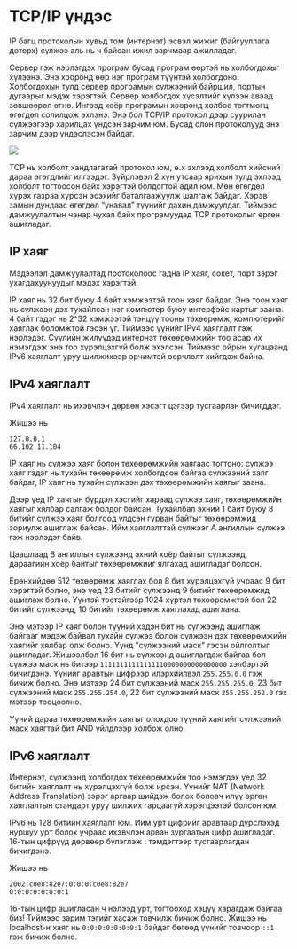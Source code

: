 # TCP/IP үндэс

IP багц протоколын хувьд том (интернэт) эсвэл жижиг (байгууллага доторх) сүлжээ аль нь ч байсан ижил зарчмаар ажилладаг.

Сервер гэж нэрлэгдэх програм бусад програм өөртэй нь холбогдохыг хүлээнэ. Энэ хооронд өөр нэг програм түүнтэй холбогдоно. Холбогдохын тулд сервер програмын сүлжээний байршил, портын дугаарыг мэдэх хэрэгтэй. Сервер холбогдох хүсэлтийг хүлээн аваад зөвшөөрөл өгнө. Ингээд хоёр програмын хооронд холбоо тогтмогц өгөгдөл солилцож эхлэнэ. Энэ бол TCP/IP протокол дээр суурилан сүлжээгээр харилцах үндсэн зарчим юм. Бусад олон протоколууд энэ зарчим дээр үндэслэсэн байдаг.

  ![](tcp_ip.png)

TCP нь холболт хандлагатай протокол юм, ө.х эхлээд холболт хийсний дараа өгөгдлийг илгээдэг. Зүйрлэвэл 2 хүн утсаар ярихын тулд эхлээд холболт тогтоосон байх хэрэгтэй болдогтой адил юм. Мөн өгөгдөл хүрэх газраа хүрсэн эсэхийг баталгаажуулж шалгаж байдаг. Хэрэв замын дундаас өгөгдөл “унавал” түүнийг дахин дамжуулдаг. Тиймээс дамжуулалтын чанар чухал байх програмуудад TCP протоколыг өргөн ашигладаг.

## IP хаяг

Мэдээлэл дамжуулалтад протоколоос гадна IP хаяг, сокет, порт зэрэг ухагдахуунуудыг мэдэх хэрэгтэй.

IP хаяг нь 32 бит буюу 4 байт хэмжээтэй тоон хаяг байдаг. Энэ тоон хаяг нь сүлжээн дэх тухайлсан нэг компютер буюу интерфэйс картыг заана.
4 байт гэдэг нь 2^32 хэмжээтэй тэнцүү тооны төхөөрөмж, компютерийг хаяглах боломжтой гэсэн үг. Тиймээс үүнийг IPv4 хаяглалт гэж нэрлэдэг.
Сүүлийн жилүүдэд интернэт төхөөрөмжийн тоо асар их нэмэгдэж энэ тоо хүрэлцэхгүй болж эхэлсэн. Тиймээс ойрын хугацаанд IPv6 хаяглалт уруу шилжихээр эрчимтэй өөрчлөлт хийгдэж байна.

## IPv4 хаяглалт

IPv4 хаяглалт нь ихэвчлэн дөрвөн хэсэгт цэгээр тусгаарлан бичигддэг.

Жишээ нь
```
127.0.0.1
66.102.11.104
```

IP хаяг нь сүлжээ хаяг болон төхөөрөмжийн хаягаас тогтоно: сүлжээ хаяг гэдэг нь тухайн төхөөрөмж холбогдсон байгаа сүлжээний хаяг байдаг, IP хаяг нь тухайн сүлжээн дэх төхөөрөмжийн хаягыг заана.

Дээр үед IP хаягын бүрдэл хэсгийг хараад сүлжээ хаяг, төхөөрөмжийн хаягыг хялбар салгаж болдог байсан. Тухайлбал эхний 1 байт буюу 8 битийг сүлжээ хаяг болгоод үлдсэн гурван байтыг төхөөрөмжид зориулж ашиглаж байсан. Ийм хаяглалттай сүлжээг A ангиллын сүлжээ гэж нэрлэдэг байв.

Цаашлаад B ангиллын сүлжээнд эхний хоёр байтыг сүлжээнд, дараагийн хоёр байтыг төхөөрөмжийг ялгахад ашигладаг болсон.

Ерөнхийдөө 512 төхөөрөмж хаяглах бол 8 бит хүрэлцэхгүй учраас 9 бит хэрэгтэй болно, энэ үед 23 битийг сүлжээнд 9 битийг төхөөрөмжид ашиглаж болно. Үүнтэй төстэйгээр 1024 хүртэл төхөөрөмжтэй бол 22 битийг сүлжээнд, 10 битийг төхөөрөмж хаяглахад ашиглана.

Энэ мэтээр IP хаяг болон түүний хэдэн бит нь сүлжээнд ашиглаж байгааг мэдэж байвал тухайн сүлжээ болон сүлжээн дэх төхөөрөмжийн хаягийг хялбар олж болно. Үүнд "сүлжээний маск" гэсэн ойлголтыг ашигладаг. Жишээлбэл 16 бит нь сүлжээнд ашиглагдаж байгаа бол сүлжээ маск нь битээр  `11111111111111110000000000000000` хэлбэртэй бичигдэнэ. Үүнийг аравтын цифрээр илэрхийлвэл `255.255.0.0` гэж бичиж болно. Энэ мэтээр 24 бит сүлжээний маск `255.255.255.0`, 23 бит сүлжээний маск `255.255.254.0`, 22 бит сүлжээний маск `255.255.252.0` гэх мэтээр тооцоолно.

Үүний дараа төхөөрөмжийн хаягыг олохдоо түүний хаягийг сүлжээний маск хаягтай бит AND үйлдлээр холбож олно.

## IPv6 хаяглалт

Интернэт, сүлжээнд холбогдох төхөөрөмжийн тоо нэмэгдэх үед 32 битийн хаяглалт нь хүрэлцэхгүй болж ирсэн. Үүнийг NAT (Network Address Translation) зэрэг аргаар шийдэж болох боловч илүү өргөн хаяглалтын стандарт уруу шилжих гарцаагүй хэрэгцээтэй болсон юм.

IPv6 нь 128 битийн хаяглалт юм. Ийм урт цифрийг аравтаар дүрслэхэд нуршуу урт болох учраас ихэвчлэн арван зургаатын цифр ашигладаг. 16-тын цифрүүд дөрвөөр бүлэглэж : тэмдэгтээр тусгаарлагдан бичигдэнэ.

Жишээ нь
```
2002:c0e8:82e7:0:0:0:c0e8:82e7
0:0:0:0:0:0:0:1
```

16-тын цифр ашигласан ч нэлээд урт, тогтооход хэцүү харагдаж байгаа биз! Тиймээс зарим тэгийг хасаж товчилж бичиж болно. Жишээ нь localhost-н хаяг нь `0:0:0:0:0:0:0:1` байдаг бөгөөд үүнийг товчоор `::1` гэж бичиж болно.
